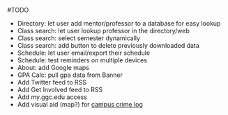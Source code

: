 #TODO
- Directory: let user add mentor/professor to a database for easy lookup
- Class search: let user lookup professor in the directory/web
- Class search: select semester dynamically 
- Class search: add button to delete previously downloaded data
- Schedule: let user email/export their schedule
- Schedule: test reminders on multiple devices
- About: add Google maps 
- GPA Calc: pull gpa data from Banner
- Add Twitter feed to RSS
- Add Get Involved feed to RSS
- Add my.ggc.edu access
- Add visual aid (map?) for [campus crime log](http://www.ggc.edu/about-ggc/departments/public-safety/crime-prevention-reporting/daily-crime-log/)

